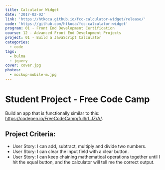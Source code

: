 ```yaml
---
title: Calculator Widget
date: '2017-02-02'
link: 'https://htkoca.github.io/fcc-calculator-widget/release/'
code: 'https://github.com/htkoca/fcc-calculator-widget'
program: 01 - Front End Development Certification
course: 12 - Advanced Front End Development Projects
project: 01 - Build a JavaScript Calculator
categories:
  - code
tags:
  - bulma
  - jquery
cover: cover.jpg
photos:
  - mockup-mobile-m.jpg
---
```

# Student Project - Free Code Camp
Build an app that is functionally similar to this: https://codepen.io/FreeCodeCamp/full/rLJZrA/.

## Project Criteria:
* User Story: I can add, subtract, multiply and divide two numbers.
* User Story: I can clear the input field with a clear button.
* User Story: I can keep chaining mathematical operations together until I hit the equal button, and the calculator will tell me the correct output.
